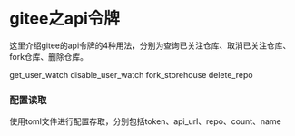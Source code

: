 # gitee之api令牌
这里介绍gitee的api令牌的4种用法，分别为查询已关注仓库、取消已关注仓库、fork仓库、删除仓库。

get_user_watch
disable_user_watch
fork_storehouse
delete_repo


### 配置读取
使用toml文件进行配置存取，分别包括token、api_url、repo、count、name